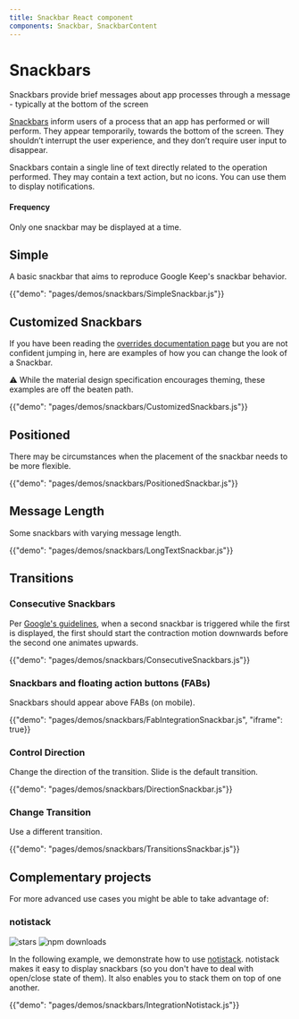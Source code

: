 ```yaml
---
title: Snackbar React component
components: Snackbar, SnackbarContent
---
```


# Snackbars

<p class="description">Snackbars provide brief messages about app processes through a message - typically at the bottom of the screen</p>

[Snackbars](https://material.io/design/components/snackbars.html) inform users of a process that an app has performed or will perform. They appear temporarily, towards the bottom of the screen. They shouldn’t interrupt the user experience, and they don’t require user input to disappear.

Snackbars contain a single line of text directly related to the operation performed.
They may contain a text action, but no icons. You can use them to display notifications.

#### Frequency

Only one snackbar may be displayed at a time.

## Simple

A basic snackbar that aims to reproduce Google Keep's snackbar behavior.

{{"demo": "pages/demos/snackbars/SimpleSnackbar.js"}}

## Customized Snackbars

If you have been reading the [overrides documentation page](/customization/overrides/)
but you are not confident jumping in,
here are examples of how you can change the look of a Snackbar.

⚠️ While the material design specification encourages theming, these examples are off the beaten path.

{{"demo": "pages/demos/snackbars/CustomizedSnackbars.js"}}

## Positioned

There may be circumstances when the placement of the snackbar needs to be more flexible.

{{"demo": "pages/demos/snackbars/PositionedSnackbar.js"}}

## Message Length

Some snackbars with varying message length.

{{"demo": "pages/demos/snackbars/LongTextSnackbar.js"}}

## Transitions

### Consecutive Snackbars

Per [Google's guidelines](https://material.io/design/components/snackbars.html#snackbars-toasts-usage), when a second snackbar is triggered while the first is displayed, the first should start the contraction motion downwards before the second one animates upwards.

{{"demo": "pages/demos/snackbars/ConsecutiveSnackbars.js"}}

### Snackbars and floating action buttons (FABs)

Snackbars should appear above FABs (on mobile).

{{"demo": "pages/demos/snackbars/FabIntegrationSnackbar.js", "iframe": true}}

### Control Direction

Change the direction of the transition. Slide is the default transition.

{{"demo": "pages/demos/snackbars/DirectionSnackbar.js"}}

### Change Transition

Use a different transition.

{{"demo": "pages/demos/snackbars/TransitionsSnackbar.js"}}

## Complementary projects

For more advanced use cases you might be able to take advantage of:

### notistack

![stars](https://img.shields.io/github/stars/iamhosseindhv/notistack.svg?style=social&label=Stars)
![npm downloads](https://img.shields.io/npm/dm/notistack.svg)

In the following example, we demonstrate how to use [notistack](https://github.com/iamhosseindhv/notistack). notistack makes it easy to display snackbars (so you don't have to deal with open/close state of them). It also enables you to stack them on top of one another.

{{"demo": "pages/demos/snackbars/IntegrationNotistack.js"}}
